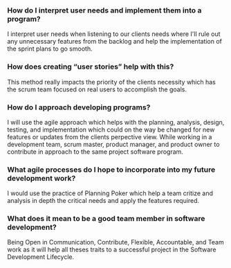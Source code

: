 ### How do I interpret user needs and implement them into a program?
I interpret user needs when listening to our clients needs where I'll rule out any unnecessary features from the backlog and help the implementation of the sprint plans to go smooth.

### How does creating “user stories” help with this?
This method really impacts the priority of the clients necessity which has the scrum team focused on real users to accomplish the goals.

### How do I approach developing programs?
I will use the agile approach which helps with the planning, analysis, design, testing, and implementation which could on the way be changed for new features or updates from the clients perpective view. While working in a development team, scrum master, product manager, and product owner to contribute in approach to the same project software program.

### What agile processes do I hope to incorporate into my future development work?
I would use the practice of Planning Poker which help a team critize and analysis in depth the critical needs and apply the features required.

### What does it mean to be a good team member in software development?
Being Open in Communication, Contribute, Flexible, Accountable, and Team work as it will help all theses traits to a successful project in the Software Development Lifecycle.
